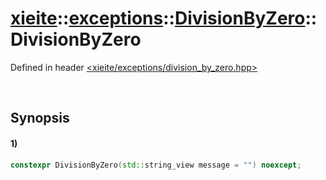 # [xieite](../../../../../../xieite.md)\:\:[exceptions](../../../../../../exceptions.md)\:\:[DivisionByZero](../../../../division_by_zero.md)\:\:DivisionByZero
Defined in header [<xieite/exceptions/division_by_zero.hpp>](../../../../../../../include/xieite/exceptions/division_by_zero.hpp)

&nbsp;

## Synopsis
#### 1)
```cpp
constexpr DivisionByZero(std::string_view message = "") noexcept;
```
